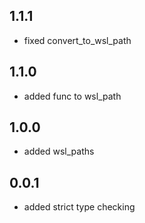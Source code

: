 
## 1.1.1
- fixed convert_to_wsl_path

## 1.1.0
- added func to wsl_path

## 1.0.0
- added wsl_paths

## 0.0.1
- added strict type checking
